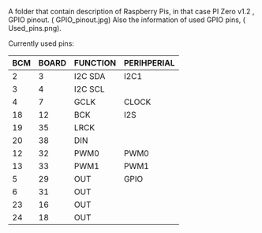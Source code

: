 A folder that contain description of Raspberry Pis, in that case PI Zero v1.2 , GPIO pinout. ( GPIO_pinout.jpg)
Also the information of used GPIO pins, ( Used_pins.png).

Currently used pins:

| BCM | BOARD | FUNCTION | PERIHPERIAL |
|-----|-------|----------|-------------|
| 2   | 3     | I2C SDA  | I2C1		   |
| 3   | 4     | I2C SCL  |             |
| 4   | 7     | GCLK     | CLOCK       |
| 18  | 12    | BCK      | I2S         |
| 19  | 35    | LRCK     |             |
| 20  | 38    | DIN      |             |
| 12  | 32    | PWM0     | PWM0        |
| 13  | 33    | PWM1     | PWM1        |
| 5   | 29    | OUT      | GPIO        |
| 6   | 31    | OUT      |             |
| 23  | 16    | OUT      |             |
| 24  | 18    | OUT      |             |

